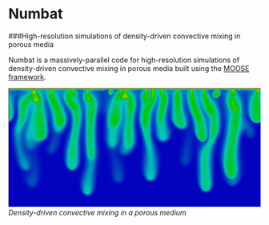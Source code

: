 # Numbat

###High-resolution simulations of density-driven convective mixing in porous media

Numbat is a massively-parallel code for high-resolution simulations of density-driven convective
mixing in porous media built using the [MOOSE framework](http://www.mooseframework.com).

![convection](images/convection.png)
*Density-driven convective mixing in a porous medium*
